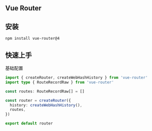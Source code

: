 ## Vue Router

## 安装

```shell
npm install vue-router@4
```

## 快速上手

基础配置

```ts
import { createRouter, createWebHashHistory } from 'vue-router'
import type { RouteRecordRaw } from 'vue-router'

const routes: RouteRecordRaw[] = []

const router = createRouter({
  history: createWebHashHistory(),
  routes,
})

export default router
```
